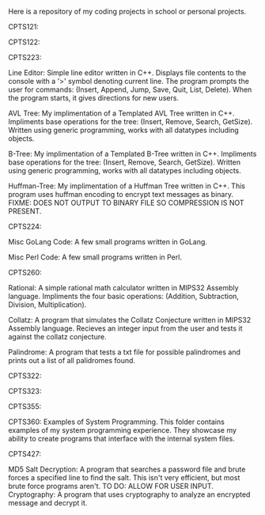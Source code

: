 Here is a repository of my coding projects in school or personal projects.

CPTS121:

CPTS122:

CPTS223:

  Line Editor:
      Simple line editor written in C++.
      Displays file contents to the console with a '>' symbol denoting current line. The program prompts the user for commands: (Insert, Append, Jump, Save, Quit, List, Delete).
      When the program starts, it gives directions for new users.
      
  AVL Tree: 
      My implimentation of a Templated AVL Tree written in C++.
      Impliments base operations for the tree: (Insert, Remove, Search, GetSize). Written using generic programming, works with all datatypes including objects.
      
  B-Tree:
      My implimentation of a Templated B-Tree written in C++.
      Impliments base operations for the tree: (Insert, Remove, Search, GetSize). Written using generic programming, works with all datatypes including objects.
      
  Huffman-Tree:
      My implimentation of a Huffman Tree written in C++.
      This program uses huffman encoding to encrypt text messages as binary. FIXME: DOES NOT OUTPUT TO BINARY FILE SO COMPRESSION IS NOT PRESENT.
      
CPTS224:

  Misc GoLang Code:
      A few small programs written in GoLang.
      
  Misc Perl Code:
      A few small programs written in Perl.
      
CPTS260:

  Rational:
      A simple rational math calculator written in MIPS32 Assembly language.
      Impliments the four basic operations: (Addition, Subtraction, Division, Multiplication).
      
  Collatz:
      A program that simulates the Collatz Conjecture written in MIPS32 Assembly language.
      Recieves an integer input from the user and tests it against the collatz conjecture.
      
  Palindrome:
      A program that tests a txt file for possible palindromes and prints out a list of all palidromes found.
      
CPTS322:

CPTS323:

CPTS355:

CPTS360:
  Examples of System Programming. This folder contains examples of my system programming experience. They showcase my ability to create programs that interface with the internal system files.

CPTS427:

  MD5 Salt Decryption:
    A program that searches a password file and brute forces a specified line to find the salt.
    This isn't very efficient, but most brute force programs aren't. TO DO: ALLOW FOR USER INPUT.
  Cryptography:
    A program that uses cryptography to analyze an encrypted message and decrypt it.
